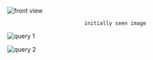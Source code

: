 ![front view](https://github.com/user-attachments/assets/33910788-5a93-4045-8cde-00a5bab2dba9)

                             initially seen image 
                             
![query 1](https://github.com/user-attachments/assets/8b55010a-a293-4851-b7f6-15bb8b5c6228)
 
![query 2](https://github.com/user-attachments/assets/d8d828b1-4f8b-4bae-95ce-baa5ed9a93f8)

